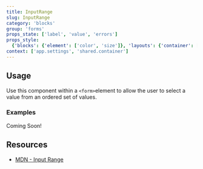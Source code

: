```yaml
---
title: InputRange
slug: InputRange
category: 'blocks'
group: 'forms'
props_state: ['label', 'value', 'errors']
props_style:
  {'blocks': {'element': ['color', 'size']}, 'layouts': {'container': ['container', 'size']}}
context: ['app.settings', 'shared.container']
---
```


## Usage

Use this component within a `<form>`element to allow the user to select a value from an ordered set of values.

### Examples

<p class="feedback:prose bg:default:000 variant:bare emoji:default">Coming Soon!</p>

## Resources

- [MDN - Input Range](https://developer.mozilla.org/en-US/docs/Web/HTML/Element/input/range)
